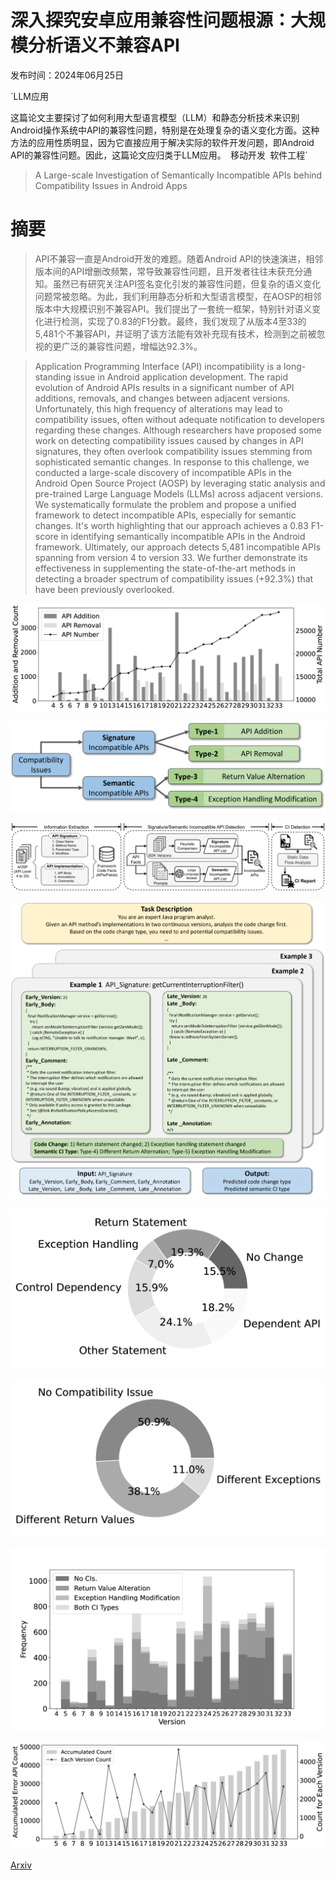 # 深入探究安卓应用兼容性问题根源：大规模分析语义不兼容API

发布时间：2024年06月25日

`LLM应用

这篇论文主要探讨了如何利用大型语言模型（LLM）和静态分析技术来识别Android操作系统中API的兼容性问题，特别是在处理复杂的语义变化方面。这种方法的应用性质明显，因为它直接应用于解决实际的软件开发问题，即Android API的兼容性问题。因此，这篇论文应归类于LLM应用。` `移动开发` `软件工程`

> A Large-scale Investigation of Semantically Incompatible APIs behind Compatibility Issues in Android Apps

# 摘要

> API不兼容一直是Android开发的难题。随着Android API的快速演进，相邻版本间的API增删改频繁，常导致兼容性问题，且开发者往往未获充分通知。虽然已有研究关注API签名变化引发的兼容性问题，但复杂的语义变化问题常被忽略。为此，我们利用静态分析和大型语言模型，在AOSP的相邻版本中大规模识别不兼容API。我们提出了一套统一框架，特别针对语义变化进行检测，实现了0.83的F1分数。最终，我们发现了从版本4至33的5,481个不兼容API，并证明了该方法能有效补充现有技术，检测到之前被忽视的更广泛的兼容性问题，增幅达92.3%。

> Application Programming Interface (API) incompatibility is a long-standing issue in Android application development. The rapid evolution of Android APIs results in a significant number of API additions, removals, and changes between adjacent versions. Unfortunately, this high frequency of alterations may lead to compatibility issues, often without adequate notification to developers regarding these changes. Although researchers have proposed some work on detecting compatibility issues caused by changes in API signatures, they often overlook compatibility issues stemming from sophisticated semantic changes. In response to this challenge, we conducted a large-scale discovery of incompatible APIs in the Android Open Source Project (AOSP) by leveraging static analysis and pre-trained Large Language Models (LLMs) across adjacent versions. We systematically formulate the problem and propose a unified framework to detect incompatible APIs, especially for semantic changes. It's worth highlighting that our approach achieves a 0.83 F1-score in identifying semantically incompatible APIs in the Android framework. Ultimately, our approach detects 5,481 incompatible APIs spanning from version 4 to version 33. We further demonstrate its effectiveness in supplementing the state-of-the-art methods in detecting a broader spectrum of compatibility issues (+92.3%) that have been previously overlooked.

![深入探究安卓应用兼容性问题根源：大规模分析语义不兼容API](../../../paper_images/2406.17431/x1.png)

![深入探究安卓应用兼容性问题根源：大规模分析语义不兼容API](../../../paper_images/2406.17431/x2.png)

![深入探究安卓应用兼容性问题根源：大规模分析语义不兼容API](../../../paper_images/2406.17431/x3.png)

![深入探究安卓应用兼容性问题根源：大规模分析语义不兼容API](../../../paper_images/2406.17431/x4.png)

![深入探究安卓应用兼容性问题根源：大规模分析语义不兼容API](../../../paper_images/2406.17431/x5.png)

![深入探究安卓应用兼容性问题根源：大规模分析语义不兼容API](../../../paper_images/2406.17431/x6.png)

![深入探究安卓应用兼容性问题根源：大规模分析语义不兼容API](../../../paper_images/2406.17431/x7.png)

![深入探究安卓应用兼容性问题根源：大规模分析语义不兼容API](../../../paper_images/2406.17431/x8.png)

[Arxiv](https://arxiv.org/abs/2406.17431)